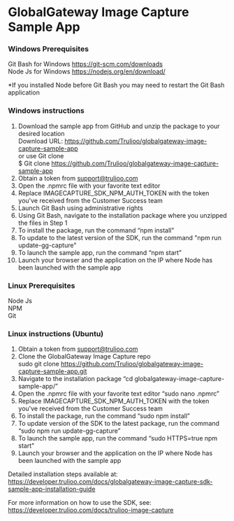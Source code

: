 # GlobalGateway Image Capture Sample App

### Windows Prerequisites
Git Bash for Windows https://git-scm.com/downloads  
Node Js for Windows https://nodejs.org/en/download/  

*If you installed Node before Git Bash you may need to restart the Git Bash application

### Windows instructions
1. Download the sample app from GitHub and unzip the package to your desired location  
   Download URL: https://github.com/Trulioo/globalgateway-image-capture-sample-app  
   or use Git clone  
   $ Git clone https://github.com/Trulioo/globalgateway-image-capture-sample-app
1. Obtain a token from support@trulioo.com 
1. Open the .npmrc file with your favorite text editor
1. Replace IMAGECAPTURE_SDK_NPM_AUTH_TOKEN with the token you've received from the Customer Success team
1. Launch Git Bash using administrative rights
1. Using Git Bash, navigate to the installation package where you unzipped the files in Step 1
1. To install the package, run the command “npm install”
1. To update to the latest version of the SDK, run the command "npm run update-gg-capture"
1. To launch the sample app, run the command “npm start”
1. Launch your browser and the application on the IP where Node has been launched with the sample app

### Linux Prerequisites
Node Js  
NPM  
Git  

### Linux instructions (Ubuntu)
1. Obtain a token from support@trulioo.com
1. Clone the GlobalGateway Image Capture repo  
   sudo git clone https://github.com/Trulioo/globalgateway-image-capture-sample-app.git
1. Navigate to the installation package “cd globalgateway-image-capture-sample-app/”
1. Open the .npmrc file with your favorite text editor “sudo nano .npmrc”
1. Replace IMAGECAPTURE_SDK_NPM_AUTH_TOKEN with the token you've received from the Customer Success team
1. To install the package, run the command “sudo npm install”
1. To update version of the SDK to the latest package, run the command “sudo npm run update-gg-capture”
1. To launch the sample app, run the command “sudo HTTPS=true npm start"
1. Launch your browser and the application on the IP where Node has been launched with the sample app

Detailed installation steps available at:  
https://developer.trulioo.com/docs/globalgateway-image-capture-sdk-sample-app-installation-guide  

For more information on how to use the SDK, see:  
https://developer.trulioo.com/docs/trulioo-image-capture
